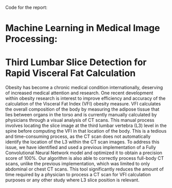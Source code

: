 Code for the report:

# Machine Learning in Medical Image Processing:
# Third Lumbar Slice Detection for Rapid Visceral Fat Calculation

Obesity has become a chronic medical condition internationally, deserving of increased medical attention and research. One recent development within obesity research is interest to improve efficiency and accuracy of the calculation of the Visceral Fat Index (VFI) obesity measure. VFI calculates the overall composition of the body by measuring the adipose tissue that lies between organs in the torso and is currently manually calculated by physicians through a visual analysis of CT scans. This manual process involves locating the slice image at the third lumbar vertebra (L3) level in the spine before computing the VFI in that location of the body. This is a tedious and time-consuming process, as the CT scan does not automatically identify the location of the L3 within the CT scan images. To address this issue, we have identified and used a previous implementation of a Fully Convolutional Neural Network model and optimized it to obtain a precision score of 100%. Our algorithm is also able to correctly process full-body CT scans, unlike the previous implementation, which was limited to only abdominal or chest CT scans. This tool significantly reduces the amount of time required by a physician to process a CT scan for VFI calculation purposes or any other study where L3 slice position is relevant.


